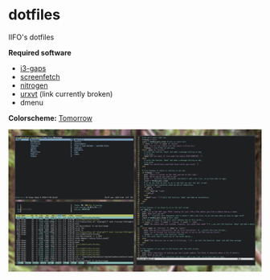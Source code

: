 # dotfiles

IIFO's dotfiles

**Required software**

 - [i3-gaps](https://github.com/Airblader/i3)
 - [screenfetch](https://github.com/KittyKatt/screenFetch)
 - [nitrogen](http://projects.l3ib.org/nitrogen/)
 - [urxvt](http://software.schmorp.de/pkg/rxvt-unicode) (link currently broken)
 - dmenu

**Colorscheme:** [Tomorrow](https://chriskempson.github.io/base16/#tomorrow)
 
![](2016-07-28-153701_1599x899_scrot.png)


